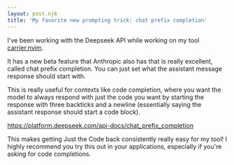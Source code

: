 ```yaml
---
layout: post.njk
title: 'My favorite new prompting trick: chat prefix completion'
---
```


I've been working with the Deepseek API while working on my tool [carrier.nvim](https://github.com/camdenclark/carrier.nvim).

It has a new beta feature that Anthropic also has that is really excellent, called chat prefix completion. You can just set what the assistant message response should start with.

This is really useful for contexts like code completion, where you want the model to always respond with just the code you want by starting the response with three backticks and a newline (essentially saying the assistant response should start a code block).

<https://platform.deepseek.com/api-docs/chat_prefix_completion>

This makes getting Just the Code back consistently really easy for my tool! I highly recommend you try this out in your applications, especially if you're asking for code completions.
